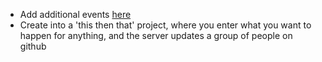 - Add additional events [here](github_events.md)
- Create into a 'this then that' project, where you enter what you want to happen for anything, 
and the server updates a group of people on github
